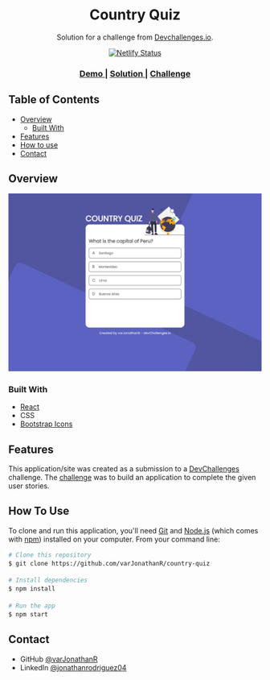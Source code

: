 <h1 align="center">Country Quiz</h1>

<div align="center">
  Solution for a challenge from  <a href="http://devchallenges.io" target="_blank">Devchallenges.io</a>. <br>
  
  [![Netlify Status](https://api.netlify.com/api/v1/badges/1f4beb4d-2de4-45d6-a2ff-ebe9958383e6/deploy-status)](https://app.netlify.com/sites/country-quiz-varjonathanr/deploys)
</div>

<div align="center">
  <h3>
    <a href="https://country-quiz-varjonathanr.netlify.app/">
      Demo
    </a>
    <span> | </span>
    <a href="https://legacy.devchallenges.io/solutions/q34kcAEQrE3lFDYT5o1x">
      Solution
    </a>
    <span> | </span>
    <a href="https://legacy.devchallenges.io/challenges/Bu3G2irnaXmfwQ8sZkw8">
      Challenge
    </a>
  </h3>
</div>

<!-- TABLE OF CONTENTS -->

## Table of Contents

- [Overview](#overview)
  - [Built With](#built-with)
- [Features](#features)
- [How to use](#how-to-use)
- [Contact](#contact)

<!-- OVERVIEW -->

## Overview

![Country Quiz Preview](https://github.com/varJonathanR/country-quiz/blob/main/public/country-quiz_preview.png)

### Built With

- [React](https://reactjs.org/)
- CSS
- [Bootstrap Icons](https://icons.getbootstrap.com/)

## Features

This application/site was created as a submission to a [DevChallenges](https://devchallenges.io/challenges) challenge. The [challenge](https://legacy.devchallenges.io/challenges/Bu3G2irnaXmfwQ8sZkw8) was to build an application to complete the given user stories.

## How To Use

To clone and run this application, you'll need [Git](https://git-scm.com) and [Node.js](https://nodejs.org/en/download/) (which comes with [npm](http://npmjs.com)) installed on your computer. From your command line:

```bash
# Clone this repository
$ git clone https://github.com/varJonathanR/country-quiz

# Install dependencies
$ npm install

# Run the app
$ npm start
```

## Contact

- GitHub [@varJonathanR](https://github.com/varJonathanR)
- LinkedIn [@jonathanrodriguez04](https://www.linkedin.com/in/jonathanrodriguez04)